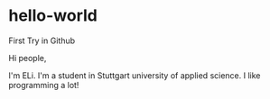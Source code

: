 # hello-world
First Try in Github

Hi people,

I'm ELi. I'm a student in Stuttgart university of applied science. I like programming a lot!
